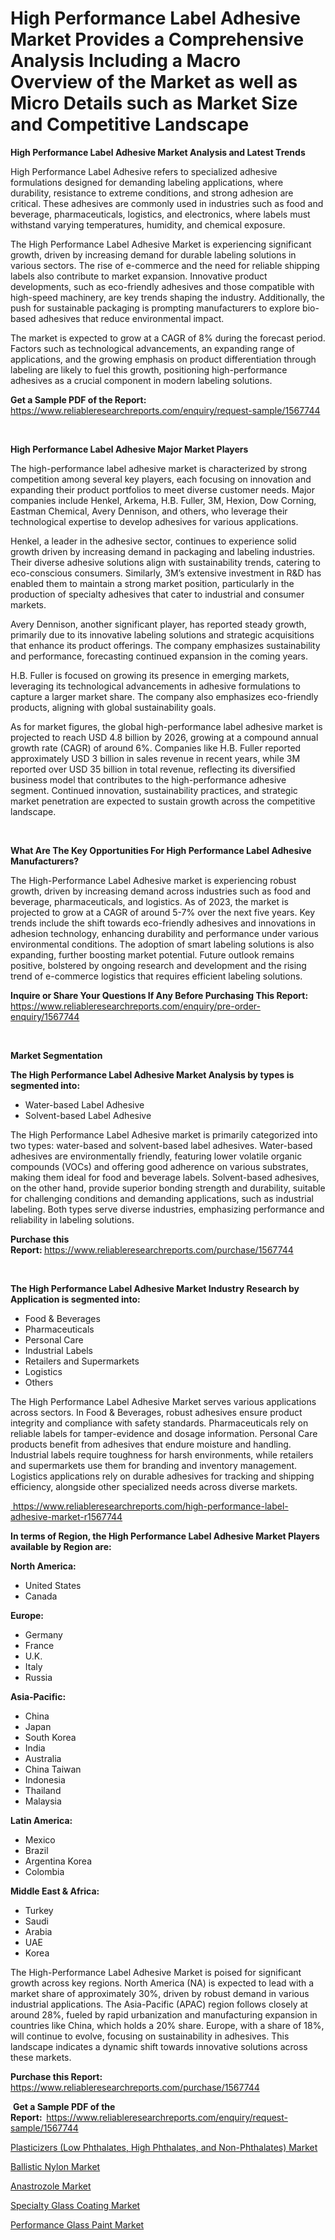 <p><h1>High Performance Label Adhesive Market Provides a Comprehensive Analysis Including a Macro Overview of the Market as well as Micro Details such as Market Size and Competitive Landscape</h1></p><p><strong>High Performance Label Adhesive Market Analysis and Latest Trends</strong></p>
<p><p>High Performance Label Adhesive refers to specialized adhesive formulations designed for demanding labeling applications, where durability, resistance to extreme conditions, and strong adhesion are critical. These adhesives are commonly used in industries such as food and beverage, pharmaceuticals, logistics, and electronics, where labels must withstand varying temperatures, humidity, and chemical exposure.</p><p>The High Performance Label Adhesive Market is experiencing significant growth, driven by increasing demand for durable labeling solutions in various sectors. The rise of e-commerce and the need for reliable shipping labels also contribute to market expansion. Innovative product developments, such as eco-friendly adhesives and those compatible with high-speed machinery, are key trends shaping the industry. Additionally, the push for sustainable packaging is prompting manufacturers to explore bio-based adhesives that reduce environmental impact.</p><p>The market is expected to grow at a CAGR of 8% during the forecast period. Factors such as technological advancements, an expanding range of applications, and the growing emphasis on product differentiation through labeling are likely to fuel this growth, positioning high-performance adhesives as a crucial component in modern labeling solutions.</p></p>
<p><strong>Get a Sample PDF of the Report:&nbsp;</strong> <a href="https://www.reliableresearchreports.com/enquiry/request-sample/1567744">https://www.reliableresearchreports.com/enquiry/request-sample/1567744</a></p>
<p>&nbsp;</p>
<p><strong>High Performance Label Adhesive Major Market Players</strong></p>
<p><p>The high-performance label adhesive market is characterized by strong competition among several key players, each focusing on innovation and expanding their product portfolios to meet diverse customer needs. Major companies include Henkel, Arkema, H.B. Fuller, 3M, Hexion, Dow Corning, Eastman Chemical, Avery Dennison, and others, who leverage their technological expertise to develop adhesives for various applications.</p><p>Henkel, a leader in the adhesive sector, continues to experience solid growth driven by increasing demand in packaging and labeling industries. Their diverse adhesive solutions align with sustainability trends, catering to eco-conscious consumers. Similarly, 3M’s extensive investment in R&D has enabled them to maintain a strong market position, particularly in the production of specialty adhesives that cater to industrial and consumer markets.</p><p>Avery Dennison, another significant player, has reported steady growth, primarily due to its innovative labeling solutions and strategic acquisitions that enhance its product offerings. The company emphasizes sustainability and performance, forecasting continued expansion in the coming years.</p><p>H.B. Fuller is focused on growing its presence in emerging markets, leveraging its technological advancements in adhesive formulations to capture a larger market share. The company also emphasizes eco-friendly products, aligning with global sustainability goals.</p><p>As for market figures, the global high-performance label adhesive market is projected to reach USD 4.8 billion by 2026, growing at a compound annual growth rate (CAGR) of around 6%. Companies like H.B. Fuller reported approximately USD 3 billion in sales revenue in recent years, while 3M reported over USD 35 billion in total revenue, reflecting its diversified business model that contributes to the high-performance adhesive segment. Continued innovation, sustainability practices, and strategic market penetration are expected to sustain growth across the competitive landscape.</p></p>
<p>&nbsp;</p>
<p><strong>What Are The Key Opportunities For High Performance Label Adhesive Manufacturers?</strong></p>
<p><p>The High-Performance Label Adhesive market is experiencing robust growth, driven by increasing demand across industries such as food and beverage, pharmaceuticals, and logistics. As of 2023, the market is projected to grow at a CAGR of around 5-7% over the next five years. Key trends include the shift towards eco-friendly adhesives and innovations in adhesion technology, enhancing durability and performance under various environmental conditions. The adoption of smart labeling solutions is also expanding, further boosting market potential. Future outlook remains positive, bolstered by ongoing research and development and the rising trend of e-commerce logistics that requires efficient labeling solutions.</p></p>
<p><strong>Inquire or Share Your Questions If Any Before Purchasing This Report:</strong> <a href="https://www.reliableresearchreports.com/enquiry/pre-order-enquiry/1567744">https://www.reliableresearchreports.com/enquiry/pre-order-enquiry/1567744</a></p>
<p>&nbsp;</p>
<p><strong>Market Segmentation</strong></p>
<p><strong>The High Performance Label Adhesive Market Analysis by types is segmented into:</strong></p>
<p><ul><li>Water-based Label Adhesive</li><li>Solvent-based Label Adhesive</li></ul></p>
<p><p>The High Performance Label Adhesive market is primarily categorized into two types: water-based and solvent-based label adhesives. Water-based adhesives are environmentally friendly, featuring lower volatile organic compounds (VOCs) and offering good adherence on various substrates, making them ideal for food and beverage labels. Solvent-based adhesives, on the other hand, provide superior bonding strength and durability, suitable for challenging conditions and demanding applications, such as industrial labeling. Both types serve diverse industries, emphasizing performance and reliability in labeling solutions.</p></p>
<p><strong>Purchase this Report:&nbsp;</strong><a href="https://www.reliableresearchreports.com/purchase/1567744">https://www.reliableresearchreports.com/purchase/1567744</a></p>
<p>&nbsp;</p>
<p><strong>The High Performance Label Adhesive Market Industry Research by Application is segmented into:</strong></p>
<p><ul><li>Food & Beverages</li><li>Pharmaceuticals</li><li>Personal Care</li><li>Industrial Labels</li><li>Retailers and Supermarkets</li><li>Logistics</li><li>Others</li></ul></p>
<p><p>The High Performance Label Adhesive Market serves various applications across sectors. In Food & Beverages, robust adhesives ensure product integrity and compliance with safety standards. Pharmaceuticals rely on reliable labels for tamper-evidence and dosage information. Personal Care products benefit from adhesives that endure moisture and handling. Industrial labels require toughness for harsh environments, while retailers and supermarkets use them for branding and inventory management. Logistics applications rely on durable adhesives for tracking and shipping efficiency, alongside other specialized needs across diverse markets.</p></p>
<p><a href="https://www.reliableresearchreports.com/high-performance-label-adhesive-market-r1567744">&nbsp;https://www.reliableresearchreports.com/high-performance-label-adhesive-market-r1567744</a></p>
<p><strong>In terms of Region, the High Performance Label Adhesive Market Players available by Region are:</strong></p>
<p>
    <p> <strong> North America: </strong>
        <ul>
            <li>United States</li>
            <li>Canada</li>
        </ul>
        </p> 
    <p> <strong> Europe: </strong>
        <ul>
            <li>Germany</li>
            <li>France</li>
            <li>U.K.</li>
            <li>Italy</li>
            <li>Russia</li>
        </ul>
        </p> 
    <p> <strong> Asia-Pacific: </strong>
        <ul>
            <li>China</li>
            <li>Japan</li>
            <li>South Korea</li>
            <li>India</li>
            <li>Australia</li>
            <li>China Taiwan</li>
            <li>Indonesia</li>
            <li>Thailand</li>
            <li>Malaysia</li>
        </ul>
        </p> 
    <p> <strong> Latin America: </strong>
        <ul>
            <li>Mexico</li>
            <li>Brazil</li>
            <li>Argentina Korea</li>
            <li>Colombia</li>
        </ul>
        </p> 
    <p> <strong> Middle East & Africa: </strong>
        <ul>
            <li>Turkey</li>
            <li>Saudi</li>
            <li>Arabia</li>
            <li>UAE</li>
            <li>Korea</li>
        </ul>
    </p>
    </p>
<p><p>The High-Performance Label Adhesive Market is poised for significant growth across key regions. North America (NA) is expected to lead with a market share of approximately 30%, driven by robust demand in various industrial applications. The Asia-Pacific (APAC) region follows closely at around 28%, fueled by rapid urbanization and manufacturing expansion in countries like China, which holds a 20% share. Europe, with a share of 18%, will continue to evolve, focusing on sustainability in adhesives. This landscape indicates a dynamic shift towards innovative solutions across these markets.</p></p>
<p><strong>Purchase this Report: </strong><a href="https://www.reliableresearchreports.com/purchase/1567744">https://www.reliableresearchreports.com/purchase/1567744</a></p>
<p>&nbsp;<strong>Get a Sample PDF of the Report:&nbsp;&nbsp;</strong><a href="https://www.reliableresearchreports.com/enquiry/request-sample/1567744">https://www.reliableresearchreports.com/enquiry/request-sample/1567744</a></p>
<p><strong></strong></p>
<p><p><a href="https://issuu.com/reportprime-2/docs/plasticizers-low-phthalates-high-ph_1885a1134dc580">Plasticizers (Low Phthalates, High Phthalates, and Non-Phthalates) Market</a></p><p><a href="https://www.linkedin.com/pulse/ballistic-nylon-market-size-growing-cagr-116-report-kefke?trackingId=EJKM7KIVRr6E7hK7jVltKQ%3D%3D">Ballistic Nylon Market</a></p><p><a href="https://www.linkedin.com/pulse/global-anastrozole-market-trends-innovations-forward-looking-guoje">Anastrozole Market</a></p><p><a href="https://github.com/FlorianWolf90/Market-Research-Report-List-1/blob/main/specialty-glass-coating-market.md">Specialty Glass Coating Market</a></p><p><a href="https://github.com/NargisHussain75/Market-Research-Report-List-1/blob/main/performance-glass-paint-market.md">Performance Glass Paint Market</a></p></p>